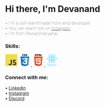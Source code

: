 <h1 align="left" >Hi there, I'm Devanand</h1>
<h4 align="left" style="font-weight: lighter;">
      • I'm a self-learnt/made front-end developer.<br>
      • You can reach me on <a href="https://www.instagram.com/dev.cmd/">Instagram</a>.<br>
      • I'm from Rewari(Haryana) .
</h4>


<h3 align="left">Skills:</h3>
<p align="left"> <img src="https://raw.githubusercontent.com/devicons/devicon/master/icons/javascript/javascript-original.svg" alt="javascript" width="40" height="40"/>  <a href="https://www.w3schools.com/css/" target="_blank" rel="noreferrer"> <img src="https://raw.githubusercontent.com/devicons/devicon/master/icons/css3/css3-original-wordmark.svg" alt="css3" width="40" height="40"/> </a> <a href="https://git-scm.com/" target="_blank" rel="noreferrer"> </a> <a href="https://www.w3.org/html/" target="_blank" rel="noreferrer"> <img src="https://raw.githubusercontent.com/devicons/devicon/master/icons/html5/html5-original-wordmark.svg" alt="html5" width="40" height="40"/> </a> <a href="https://developer.mozilla.org/en-US/docs/Web/JavaScript" target="_blank" rel="noreferrer">  </a> <a href="https://reactjs.org/" target="_blank" rel="noreferrer"> <img src="https://raw.githubusercontent.com/devicons/devicon/master/icons/react/react-original-wordmark.svg" alt="react" width="40" height="40"/> </a> </p>


<h3 align="left">Connect with me:</h3>
<p align="left">
  • <a href="https://linkedin.com/in/devanand" >Linkedin</a><br>
  • <a href="https://instagram.com/dev.cmd" >Instagram</a><br>
  • <a href="https://https://discord.com/channels/@me" >Discord</a>
</p>

